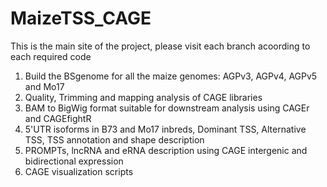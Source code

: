 # MaizeTSS_CAGE

This is the main site of the project, please visit each branch acoording to each required code 

1. Build the BSgenome for all the maize genomes: AGPv3, AGPv4, AGPv5 and Mo17 
2. Quality, Trimming and mapping analysis of CAGE libraries
3. BAM to BigWig format suitable for downstream analysis using CAGEr and CAGEfightR 
4. 5'UTR isoforms in B73 and Mo17 inbreds, Dominant TSS, Alternative TSS, TSS annotation and shape description 
5. PROMPTs, lncRNA and eRNA description using CAGE intergenic and bidirectional expression
5. CAGE visualization scripts 

